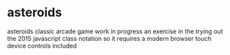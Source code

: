 # asteroids
asteroids classic arcade game
work in progress
an exercise in the trying out the 2015 javascript class notation
so it requires a modern browser
touch device controls included

